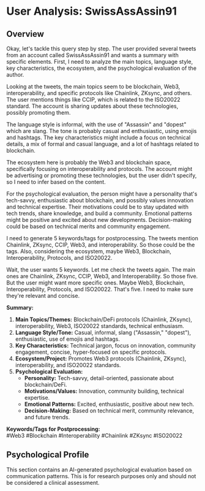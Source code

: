# User Analysis: SwissAssAssin91

## Overview

<think>
Okay, let's tackle this query step by step. The user provided several tweets from an account called SwissAssAssin91 and wants a summary with specific elements. First, I need to analyze the main topics, language style, key characteristics, the ecosystem, and the psychological evaluation of the author.

Looking at the tweets, the main topics seem to be blockchain, Web3, interoperability, and specific protocols like Chainlink, ZKsync, and others. The user mentions things like CCIP, which is related to the ISO20022 standard. The account is sharing updates about these technologies, possibly promoting them.

The language style is informal, with the use of "Assassin" and "dopest" which are slang. The tone is probably casual and enthusiastic, using emojis and hashtags. The key characteristics might include a focus on technical details, a mix of formal and casual language, and a lot of hashtags related to blockchain.

The ecosystem here is probably the Web3 and blockchain space, specifically focusing on interoperability and protocols. The account might be advertising or promoting these technologies, but the user didn't specify, so I need to infer based on the content.

For the psychological evaluation, the person might have a personality that's tech-savvy, enthusiastic about blockchain, and possibly values innovation and technical expertise. Their motivations could be to stay updated with tech trends, share knowledge, and build a community. Emotional patterns might be positive and excited about new developments. Decision-making could be based on technical merits and community engagement.

I need to generate 5 keywords/tags for postprocessing. The tweets mention Chainlink, ZKsync, CCIP, Web3, and interoperability. So those could be the tags. Also, considering the ecosystem, maybe Web3, Blockchain, Interoperability, Protocols, and ISO20022.

Wait, the user wants 5 keywords. Let me check the tweets again. The main ones are Chainlink, ZKsync, CCIP, Web3, and Interoperability. So those five. But the user might want more specific ones. Maybe Web3, Blockchain, Interoperability, Protocols, and ISO20022. That's five. I need to make sure they're relevant and concise.
</think>

**Summary:**  
1. **Main Topics/Themes:** Blockchain/DeFi protocols (Chainlink, ZKsync), interoperability, Web3, ISO20022 standards, technical enthusiasm.  
2. **Language Style/Tone:** Casual, informal, slang ("Assassin," "dopest"), enthusiastic, use of emojis and hashtags.  
3. **Key Characteristics:** Technical jargon, focus on innovation, community engagement, concise, hyper-focused on specific protocols.  
4. **Ecosystem/Project:** Promotes Web3 protocols (Chainlink, ZKsync), interoperability, and ISO20022 standards.  
5. **Psychological Evaluation:**  
   - **Personality:** Tech-savvy, detail-oriented, passionate about blockchain/DeFi.  
   - **Motivations/Values:** Innovation, community building, technical expertise.  
   - **Emotional Patterns:** Excited, enthusiastic, positive about new tech.  
   - **Decision-Making:** Based on technical merit, community relevance, and future trends.  

**Keywords/Tags for Postprocessing:**  
#Web3 #Blockchain #Interoperability #Chainlink #ZKsync #ISO20022

## Psychological Profile

This section contains an AI-generated psychological evaluation based on communication patterns. This is for research purposes only and should not be considered a clinical assessment.